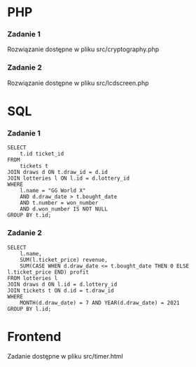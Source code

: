 # PHP

### Zadanie 1

Rozwiązanie dostępne w pliku src/cryptography.php

### Zadanie 2

Rozwiązanie dostępne w pliku src/lcdscreen.php

# SQL

### Zadanie 1
```
SELECT
	t.id ticket_id
FROM
    tickets t
JOIN draws d ON t.draw_id = d.id
JOIN lotteries l ON l.id = d.lottery_id
WHERE
	l.name = "GG World X" 
    AND d.draw_date > t.bought_date
    AND t.number = won_number
    AND d.won_number IS NOT NULL
GROUP BY t.id;
```

### Zadanie 2

```
SELECT
	l.name,
	SUM(l.ticket_price) revenue,
	SUM(CASE WHEN d.draw_date <= t.bought_date THEN 0 ELSE l.ticket_price END) profit
FROM lotteries l
JOIN draws d ON l.id = d.lottery_id
JOIN tickets t ON d.id = t.draw_id
WHERE
    MONTH(d.draw_date) = 7 AND YEAR(d.draw_date) = 2021
GROUP BY l.id;
```

# Frontend

Zadanie dostępne w pliku src/timer.html